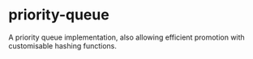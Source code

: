 # priority-queue
A priority queue implementation, also allowing efficient promotion with
customisable hashing functions.
